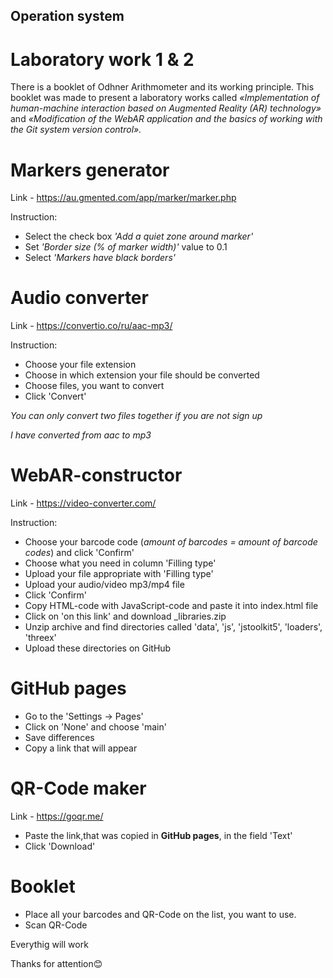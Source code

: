 ## Operation system
# Laboratory work 1 & 2
There is a booklet of Odhner Arithmometer and its working principle.
This booklet was made to present a laboratory works called *«Implementation of human-machine interaction based on Augmented Reality (AR) technology»* and *«Modification of the WebAR application and the basics of working with the Git system version control».*

# Markers generator
Link - https://au.gmented.com/app/marker/marker.php

Instruction:

- Select the check box *'Add a quiet zone around marker'* 
- Set *'Border size (% of marker width)'* value to 0.1 
- Select *'Markers have black borders'*

# Audio converter
Link - https://convertio.co/ru/aac-mp3/

Instruction:

- Choose your file extension
- Choose in which extension your file should be converted
- Choose files, you want to convert
- Click 'Convert'

*You can only convert two files together if you are not sign up*

*I have converted from aac to mp3*

# WebAR-constructor
Link - https://video-converter.com/

Instruction:

- Choose your barcode code (*amount of barcodes = amount of barcode codes*) and click 'Confirm'
- Choose what you need in column 'Filling type'
- Upload your file appropriate with 'Filling type'
- Upload your audio/video mp3/mp4 file
- Click 'Confirm'
- Copy HTML-code with JavaScript-code and paste it into index.html file
- Click on 'on this link' and download _libraries.zip
- Unzip archive and find directories called 'data', 'js', 'jstoolkit5', 'loaders', 'threex'
- Upload these directories on GitHub

# GitHub pages
- Go to the 'Settings -> Pages'
- Click on 'None' and choose 'main'
- Save differences
- Copy a link that will appear

# QR-Code maker
Link - https://goqr.me/

- Paste the link,that was copied in **GitHub pages**, in the field 'Text'
- Click 'Download'

# Booklet 

- Place all your barcodes and QR-Code on the list, you want to use.
- Scan QR-Code

Everythig will work

Thanks for attention😊



